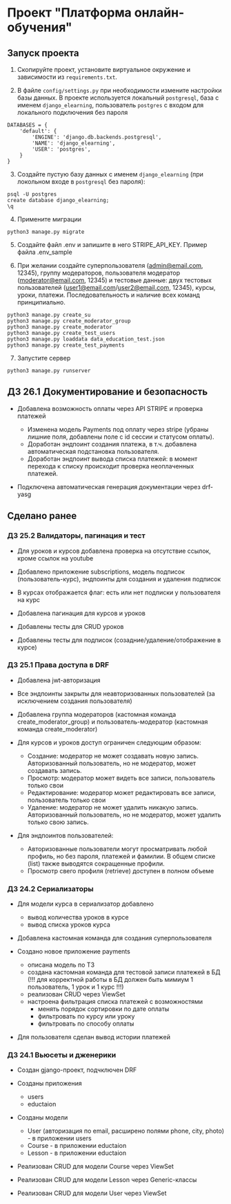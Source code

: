 # Проект "Платформа онлайн-обучения"

## Запуск проекта

1. Скопируйте проект, установите виртуальное окружение и зависимости из `requirements.txt`.

2. В файле `config/settings.py` при необходимости измените настройки базы данных. 
В проекте используется локальный `postgresql`, база с именем `django_elearning`, 
пользователь `postgres` с входом для локального подключения без пароля
```
DATABASES = {
    'default': {
        'ENGINE': 'django.db.backends.postgresql',
        'NAME': 'django_elearning',
        'USER': 'postgres',
    }
}
```

3. Создайте пустую базу данных с именем `django_elearning` (при локольном входе в `postgresql` без пароля):
```
psql -U postgres
create database django_elearning;
\q
```

4. Примените миграции
```
python3 manage.py migrate
```

5. Создайте файл .env и запишите в него STRIPE_API_KEY. Пример файла .env_sample 

6. При желании создайте суперпользователя (admin@email.com, 12345),
группу модераторов, пользователя модератор (moderator@email.com, 12345) и тестовые данные:
двух тестовых пользователей (user1@email.com/user2@email.com, 12345), курсы, уроки, платежи.
Последовательность и наличие всех команд принципиально.
```
python3 manage.py create_su
python3 manage.py create_moderator_group
python3 manage.py create_moderator
python3 manage.py create_test_users
python3 manage.py loaddata data_education_test.json
python3 manage.py create_test_payments
```

7. Запустите сервер
```
python3 manage.py runserver
```


## ДЗ 26.1 Документирование и безопасность

- Добавлена возможность оплаты через API STRIPE и проверка платежей
  - Изменена модель Payments под оплату через stripe (убраны лишние поля, добавлены поле с id сессии и статусом оплаты).
  - Доработан эндпоинт создания платежа, в т.ч. добавлена автоматическая подстановка пользователя.
  - Доработан эндпоинт вывода списка платежей: в момент перехода к списку происходит проверка неоплаченных платежей.

- Подключена автоматическая генерация документации через drf-yasg


## Сделано ранее

### ДЗ 25.2 Валидаторы, пагинация и тест

- Для уроков и курсов добавлена проверка на отсутствие ссылок, кроме ссылок на youtube

- Добавлено приложение subscriptions, модель подписок (пользователь-курс), эндпоинты для создания и удаления подписок

- В курсах отображается флаг: есть или нет подписки у пользователя на курс

- Добавлена пагинация для курсов и уроков

- Добавлены тесты для CRUD уроков

- Добавлены тесты для подписок (созадние/удаление/отображение в курсе)


### ДЗ 25.1 Права доступа в DRF

- Добавлена jwt-авторизация

- Все эндпоинты закрыты для неавторизованных пользователей (за исключением создания пользователя)

- Добавлена группа модераторов (кастомная команда create_moderator_group) 
и пользователь-модератор (кастомная команда create_moderator)

- Для курсов и уроков доступ ограничен следующим образом:
  - Создание: модератор не может создавать новую запись. Авторизованный пользователь, но не модератор, может создавать запись.
  - Просмотр: модератор может видеть все записи, пользователь только свои
  - Редактирование: модератор может редактировать все записи, пользователь только свои
  - Удаление: модератор не может удалить никакую запись. Авторизованный пользователь, 
  но не модератор, может удалить только свою запись.

- Для эндпоинтов пользователей:
  - Авторизованные пользователи могут просматривать любой профиль, но без пароля, платежей и фамилии. В общем списке (list)
  также выводятся сокращенные профили.
  - Просмотр свего профиля (retrieve) доступен в полном объеме 


### ДЗ 24.2 Сериализаторы

- Для модели курса в сериализатор добавлено 
  - вывод количества уроков в курсе
  - вывод списка уроков курса

- Добавлена кастомная команда для создания суперпользователя

- Создано новое приложение payments
  - описана модель по ТЗ
  - создана кастомная команда для тестовой записи платежей в БД (!!! для корректной работы
  в БД должен быть мимиум 1 пользователь, 1 урок и 1 курс !!!)
  - реализован CRUD через ViewSet
  - настроена фильтрация списка платежей с возможностями
    - менять порядок сортировки по дате оплаты
    - фильтровать по курсу или уроку
    - фильтровать по способу оплаты

- Для пользователя сделан вывод истории платежей


### ДЗ 24.1 Вьюсеты и дженерики

- Создан gjango-проект, подчключен DRF

- Созданы приложения
  - users
  - eductaion

- Созданы модели
  - User (авторизация по email, расширено полями phone, city, photo) - в приложении users
  - Course - в приложении eductaion
  - Lesson - в приложении eductaion

- Реализован CRUD для модели Course через ViewSet

- Реализован CRUD для модели Lesson через Generic-классы

- Реализован CRUD для модели User через ViewSet 

